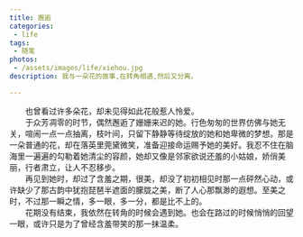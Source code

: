 ```yaml
---
title: 邂逅
categories:
 - life
tags:
 - 随笔
photos:
 - /assets/images/life/xiehou.jpg
description: 我与一朵花的故事,在转角相遇,然后又分离。

---
```



&emsp;&emsp;也曾看过许多朵花，却未见得如此花般惹人怜爱。   
&emsp;&emsp;于众芳凋零的时节，偶然邂逅了姗姗来迟的她。行色匆匆的世界仿佛与她无关，喧闹一点一点抽离，枝叶间，只留下静静等待绽放的她和她卑微的梦想。那是一朵普通的花，却在落英里莞黛微笑，准备迎接命运赐予她的美好。我忍不住在脑海里一遍遍的勾勒着她清尘的容颜，她却又像是邻家欲说还羞的小姑娘，娇俏美丽，行者肃立，让人不忍移步。  
&emsp;&emsp;再见到她时，却过了含羞之期，很美，却没了初初相见时那一点砰然心动，或许缺少了那古韵中犹抱琵琶半遮面的朦胧之美，断了人心那飘渺的遐想。至美之时，不过那一瞬之情，多一眼，多一分，都是比不上的。  
&emsp;&emsp;花期没有结束，我依然在转角的时候会遇到她。也会在路过的时候悄悄的回望一眼，或许只是为了曾经含羞带笑的那一抹温柔。

